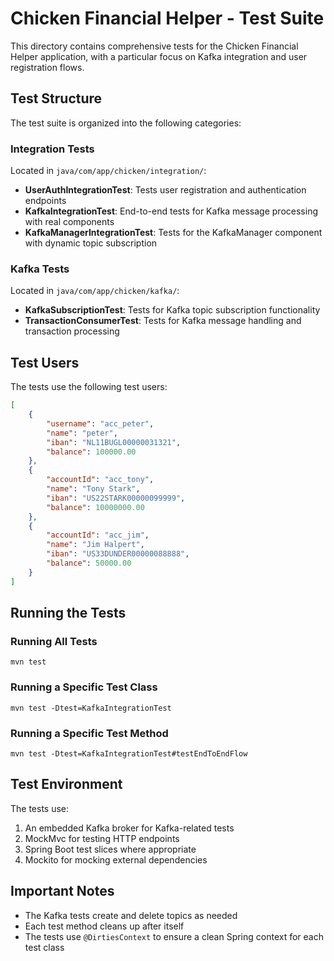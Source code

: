 # Chicken Financial Helper - Test Suite

This directory contains comprehensive tests for the Chicken Financial Helper application, with a particular focus on Kafka integration and user registration flows.

## Test Structure

The test suite is organized into the following categories:

### Integration Tests

Located in `java/com/app/chicken/integration/`:

- **UserAuthIntegrationTest**: Tests user registration and authentication endpoints
- **KafkaIntegrationTest**: End-to-end tests for Kafka message processing with real components
- **KafkaManagerIntegrationTest**: Tests for the KafkaManager component with dynamic topic subscription

### Kafka Tests

Located in `java/com/app/chicken/kafka/`:

- **KafkaSubscriptionTest**: Tests for Kafka topic subscription functionality
- **TransactionConsumerTest**: Tests for Kafka message handling and transaction processing

## Test Users

The tests use the following test users:

```json
[
    {
        "username": "acc_peter",
        "name": "peter",
        "iban": "NL11BUGL00000031321",
        "balance": 100000.00
    },
    {
        "accountId": "acc_tony",
        "name": "Tony Stark",
        "iban": "US22STARK00000099999",
        "balance": 10000000.00
    },
    {
        "accountId": "acc_jim",
        "name": "Jim Halpert",
        "iban": "US33DUNDER00000088888",
        "balance": 50000.00
    }
]
```

## Running the Tests

### Running All Tests

```
mvn test
```

### Running a Specific Test Class

```
mvn test -Dtest=KafkaIntegrationTest
```

### Running a Specific Test Method

```
mvn test -Dtest=KafkaIntegrationTest#testEndToEndFlow
```

## Test Environment

The tests use:

1. An embedded Kafka broker for Kafka-related tests
2. MockMvc for testing HTTP endpoints
3. Spring Boot test slices where appropriate
4. Mockito for mocking external dependencies

## Important Notes

- The Kafka tests create and delete topics as needed
- Each test method cleans up after itself
- The tests use `@DirtiesContext` to ensure a clean Spring context for each test class 